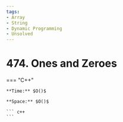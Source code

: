 ```yaml
---
tags:
- Array
- String
- Dynamic Programming
- Unsolved
---
```



# 474. Ones and Zeroes

=== "C++"

    **Time:** $O()$

    **Space:** $O()$

    ``` c++
    ```